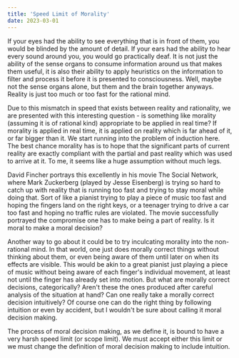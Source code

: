 ```yaml
---
title: 'Speed Limit of Morality'
date: 2023-03-01
---
```


If your eyes had the ability to see everything that is in front of them, you would be blinded by the amount of detail. If your ears had the ability to hear every sound around you, you would go practically deaf. It is not just the ability of the sense organs to consume information around us that makes them useful, it is also their ability to apply heuristics on the information to filter and process it before it is presented to consciousness. Well, maybe not the sense organs alone, but them and the brain together anyways. Reality is just too much or too fast for the rational mind.

Due to this mismatch in speed that exists between reality and rationality, we are presented with this interesting question - is something like morality (assuming it is of rational kind) appropriate to be applied in real time? If morality is applied in real time, it is applied on reality which is far ahead of it, or far bigger than it. We start running into the problem of induction here. The best chance morality has is to hope that the significant parts of current reality are exactly compliant with the partial and past reality which was used to arrive at it. To me, it seems like a huge assumption without much legs.

David Fincher portrays this excellently in his movie The Social Network, where Mark Zuckerberg (played by Jesse Eisenberg) is trying so hard to catch up with reality that is running too fast and trying to stay moral while doing that. Sort of like a pianist trying to play a piece of music too fast and hoping the fingers land on the right keys, or a teenager trying to drive a car too fast and hoping no traffic rules are violated. The movie successfully portrayed the compromise one has to make being a part of reality. Is it moral to make a moral decision?

Another way to go about it could be to try inculcating morality into the non-rational mind. In that world, one just does morally correct things without thinking about them, or even being aware of them until later on when its effects are visible. This would be akin to a great pianist just playing a piece of music without being aware of each finger's individual movement, at least not until the finger has already set into motion. But what are morally correct decisions, categorically? Aren't these the ones produced after careful analysis of the situation at hand? Can one really take a morally correct decision intuitively? Of course one can do the right thing by following intuition or even by accident, but I wouldn't be sure about calling it moral decision making.

The process of moral decision making, as we define it, is bound to have a very harsh speed limit (or scope limit). We must accept either this limit or we must change the definition of moral decision making to include intuition.
